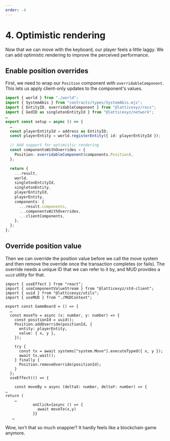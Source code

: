 ```yaml
---
order: -4
---
```


# 4. Optimistic rendering

Now that we can move with the keyboard, our player feels a little laggy. We can add optimistic rendering to improve the perceived performance.

## Enable position overrides

First, we need to wrap our `Position` component with `overridableComponent`. This lets us apply client-only updates to the component's values.

```ts !#3,11-14,25 packages/client/src/mud/setup.ts
import { world } from "./world";
import { SystemAbis } from "contracts/types/SystemAbis.mjs";
import { EntityID, overridableComponent } from "@latticexyz/recs";
import { GodID as singletonEntityId } from "@latticexyz/network";
…
export const setup = async () => {
  …
  const playerEntityId = address as EntityID;
  const playerEntity = world.registerEntity({ id: playerEntityId });

  // Add support for optimistic rendering
  const componentsWithOverrides = {
    Position: overridableComponent(components.Position),
  };

  return {
    ...result,
    world,
    singletonEntityId,
    singletonEntity,
    playerEntityId,
    playerEntity,
    components: {
      ...result.components,
      ...componentsWithOverrides,
      ...clientComponents,
    },
  };
};
```

## Override position value

Then we can override the position value before we call the move system and then remove the override once the transaction completes (or fails). The override needs a unique ID that we can refer to it by, and MUD provides a `uuid` utility for that.

```tsx !#3,10-21 packages/client/src/GameBoard.tsx
import { useEffect } from "react";
import { useComponentValueStream } from "@latticexyz/std-client";
import { uuid } from "@latticexyz/utils";
import { useMUD } from "./MUDContext";

export const GameBoard = () => {
  …
  const moveTo = async (x: number, y: number) => {
    const positionId = uuid();
    Position.addOverride(positionId, {
      entity: playerEntity,
      value: { x, y },
    });

    try {
      const tx = await systems["system.Move"].executeTyped({ x, y });
      await tx.wait();
    } finally {
      Position.removeOverride(positionId);
    }
  };
  useEffect(() => {

    const moveBy = async (deltaX: number, deltaY: number) => {
…
return (
    …
            onClick={async () => {
              await moveTo(x,y)
            }}
   …
```

Wow, isn't that so much snappier? It hardly feels like a blockchain game anymore.
